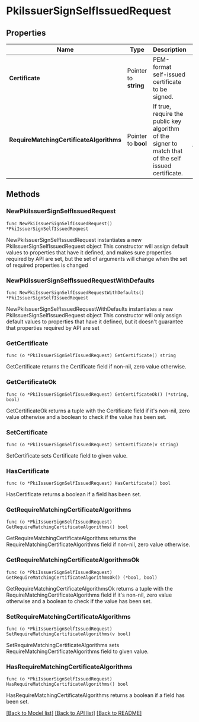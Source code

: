 # PkiIssuerSignSelfIssuedRequest

## Properties

Name | Type | Description | Notes
------------ | ------------- | ------------- | -------------
**Certificate** | Pointer to **string** | PEM-format self-issued certificate to be signed. | [optional] 
**RequireMatchingCertificateAlgorithms** | Pointer to **bool** | If true, require the public key algorithm of the signer to match that of the self issued certificate. | [optional] [default to false]

## Methods

### NewPkiIssuerSignSelfIssuedRequest

`func NewPkiIssuerSignSelfIssuedRequest() *PkiIssuerSignSelfIssuedRequest`

NewPkiIssuerSignSelfIssuedRequest instantiates a new PkiIssuerSignSelfIssuedRequest object
This constructor will assign default values to properties that have it defined,
and makes sure properties required by API are set, but the set of arguments
will change when the set of required properties is changed

### NewPkiIssuerSignSelfIssuedRequestWithDefaults

`func NewPkiIssuerSignSelfIssuedRequestWithDefaults() *PkiIssuerSignSelfIssuedRequest`

NewPkiIssuerSignSelfIssuedRequestWithDefaults instantiates a new PkiIssuerSignSelfIssuedRequest object
This constructor will only assign default values to properties that have it defined,
but it doesn't guarantee that properties required by API are set

### GetCertificate

`func (o *PkiIssuerSignSelfIssuedRequest) GetCertificate() string`

GetCertificate returns the Certificate field if non-nil, zero value otherwise.

### GetCertificateOk

`func (o *PkiIssuerSignSelfIssuedRequest) GetCertificateOk() (*string, bool)`

GetCertificateOk returns a tuple with the Certificate field if it's non-nil, zero value otherwise
and a boolean to check if the value has been set.

### SetCertificate

`func (o *PkiIssuerSignSelfIssuedRequest) SetCertificate(v string)`

SetCertificate sets Certificate field to given value.

### HasCertificate

`func (o *PkiIssuerSignSelfIssuedRequest) HasCertificate() bool`

HasCertificate returns a boolean if a field has been set.

### GetRequireMatchingCertificateAlgorithms

`func (o *PkiIssuerSignSelfIssuedRequest) GetRequireMatchingCertificateAlgorithms() bool`

GetRequireMatchingCertificateAlgorithms returns the RequireMatchingCertificateAlgorithms field if non-nil, zero value otherwise.

### GetRequireMatchingCertificateAlgorithmsOk

`func (o *PkiIssuerSignSelfIssuedRequest) GetRequireMatchingCertificateAlgorithmsOk() (*bool, bool)`

GetRequireMatchingCertificateAlgorithmsOk returns a tuple with the RequireMatchingCertificateAlgorithms field if it's non-nil, zero value otherwise
and a boolean to check if the value has been set.

### SetRequireMatchingCertificateAlgorithms

`func (o *PkiIssuerSignSelfIssuedRequest) SetRequireMatchingCertificateAlgorithms(v bool)`

SetRequireMatchingCertificateAlgorithms sets RequireMatchingCertificateAlgorithms field to given value.

### HasRequireMatchingCertificateAlgorithms

`func (o *PkiIssuerSignSelfIssuedRequest) HasRequireMatchingCertificateAlgorithms() bool`

HasRequireMatchingCertificateAlgorithms returns a boolean if a field has been set.


[[Back to Model list]](../README.md#documentation-for-models) [[Back to API list]](../README.md#documentation-for-api-endpoints) [[Back to README]](../README.md)


